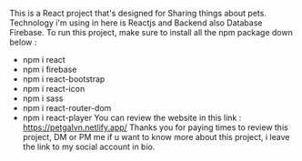 This is a React project that's designed for Sharing things about pets.
Technology i'm using in here is Reactjs and Backend also Database Firebase.
To run this project, make sure to install all the npm package down below :
- npm i react
- npm i firebase
- npm i react-bootstrap
- npm i react-icon
- npm i sass
- npm i react-router-dom
- npm i react-player
You can review the website in this link : https://petgalvn.netlify.app/
Thanks you for paying times to review this project, DM or PM me if u want to know more about this project, i leave the link to my social account in bio.
